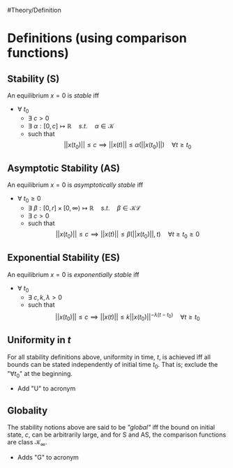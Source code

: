 #Theory/Definition 
# Definitions (using comparison functions)

## Stability (S) 
An equilibrium $x=0$ is *stable* iff
- $\forall ~ t_0$ 
	- $\exists ~ c > 0$
	- $\exists~\alpha:[0,c]\mapsto\mathbb{R} \quad s.t.\quad \alpha \in \mathcal{K}$
	- such that
$$ ||x(t_0)||\leq c \implies ||x(t)|| \leq \alpha(||x(t_0)||) \quad \forall t\geq t_0$$

## Asymptotic Stability (AS)
An equilibrium $x=0$ is *asymptotically stable* iff
- $\forall ~ t_0 \geq 0$ 
	- $\exists~\beta:[0,r]\times[0,\infty\rangle\mapsto\mathbb{R} \quad s.t.\quad \beta \in \mathcal{KL}$
	- $\exists ~ c > 0$
	- such that
$$ ||x(t_0)||\leq c \implies ||x(t)|| \leq \beta(||x(t_0)||,t) \quad \forall t\geq t_0 \geq 0$$
## Exponential Stability (ES)
An equilibrium $x=0$ is *exponentially stable* iff
- $\forall ~ t_0$ 
	- $\exists ~ c,k,\lambda > 0$
	- such that
$$ ||x(t_0)||\leq c \implies ||x(t)|| \leq k||x(t_0)||^{-\lambda(t-t_0)} \quad \forall t\geq t_0$$

## Uniformity in $t$
For all stability definitions above, uniformity in time, $t$, is achieved iff all bounds can be stated independently of initial time $t_0$. That is; exclude the "$\forall t_0$" at the beginning.
- Add "U" to acronym

## Globality
The stability notions above are said to be *"global"* iff the bound on initial state, $c$, can be arbitrarily large, and for S and AS, the comparison functions are class $\mathcal{K}_\infty$.
- Adds "G" to acronym

